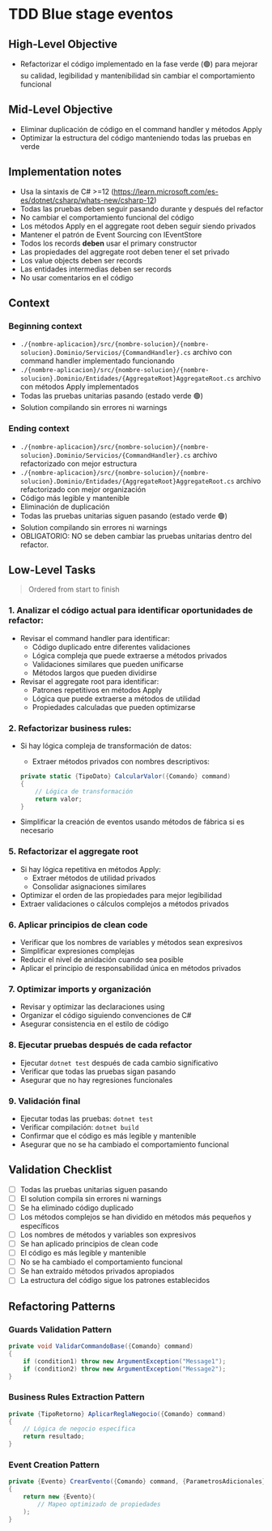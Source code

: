 # TDD Blue stage eventos

## High-Level Objective

- Refactorizar el código implementado en la fase verde (🟢) para mejorar su calidad, legibilidad y mantenibilidad sin cambiar el comportamiento funcional

## Mid-Level Objective

- Eliminar duplicación de código en el command handler y métodos Apply
- Optimizar la estructura del código manteniendo todas las pruebas en verde

## Implementation notes

- Usa la sintaxis de C# >=12 (https://learn.microsoft.com/es-es/dotnet/csharp/whats-new/csharp-12)
- Todas las pruebas deben seguir pasando durante y después del refactor
- No cambiar el comportamiento funcional del código
- Los métodos Apply en el aggregate root deben seguir siendo privados
- Mantener el patrón de Event Sourcing con IEventStore
- Todos los records **deben** usar el primary constructor
- Las propiedades del aggregate root deben tener el set privado
- Los value objects deben ser records
- Las entidades intermedias deben ser records
- No usar comentarios en el código

## Context

### Beginning context

- `./{nombre-aplicacion}/src/{nombre-solucion}/{nombre-solucion}.Dominio/Servicios/{CommandHandler}.cs` archivo con command handler implementado funcionando
- `./{nombre-aplicacion}/src/{nombre-solucion}/{nombre-solucion}.Dominio/Entidades/{AggregateRoot}AggregateRoot.cs` archivo con métodos Apply implementados
- Todas las pruebas unitarias pasando (estado verde 🟢)
- Solution compilando sin errores ni warnings

### Ending context

- `./{nombre-aplicacion}/src/{nombre-solucion}/{nombre-solucion}.Dominio/Servicios/{CommandHandler}.cs` archivo refactorizado con mejor estructura
- `./{nombre-aplicacion}/src/{nombre-solucion}/{nombre-solucion}.Dominio/Entidades/{AggregateRoot}AggregateRoot.cs` archivo refactorizado con mejor organización
- Código más legible y mantenible
- Eliminación de duplicación
- Todas las pruebas unitarias siguen pasando (estado verde 🟢)
- Solution compilando sin errores ni warnings
- OBLIGATORIO: NO se deben cambiar las pruebas unitarias dentro del refactor.

## Low-Level Tasks

> Ordered from start to finish

### 1. Analizar el código actual para identificar oportunidades de refactor:

- Revisar el command handler para identificar:
  - Código duplicado entre diferentes validaciones
  - Lógica compleja que puede extraerse a métodos privados
  - Validaciones similares que pueden unificarse
  - Métodos largos que pueden dividirse
- Revisar el aggregate root para identificar:
  - Patrones repetitivos en métodos Apply
  - Lógica que puede extraerse a métodos de utilidad
  - Propiedades calculadas que pueden optimizarse

### 2. Refactorizar business rules:

- Si hay lógica compleja de transformación de datos:
  - Extraer métodos privados con nombres descriptivos:

  ```c#
  private static {TipoDato} CalcularValor({Comando} command)
  {
      // Lógica de transformación
      return valor;
  }
  ```

- Simplificar la creación de eventos usando métodos de fábrica si es necesario

### 5. Refactorizar el aggregate root

- Si hay lógica repetitiva en métodos Apply:
  - Extraer métodos de utilidad privados
  - Consolidar asignaciones similares
- Optimizar el orden de las propiedades para mejor legibilidad
- Extraer validaciones o cálculos complejos a métodos privados

### 6. Aplicar principios de clean code

- Verificar que los nombres de variables y métodos sean expresivos
- Simplificar expresiones complejas
- Reducir el nivel de anidación cuando sea posible
- Aplicar el principio de responsabilidad única en métodos privados

### 7. Optimizar imports y organización

- Revisar y optimizar las declaraciones using
- Organizar el código siguiendo convenciones de C#
- Asegurar consistencia en el estilo de código

### 8. Ejecutar pruebas después de cada refactor

- Ejecutar `dotnet test` después de cada cambio significativo
- Verificar que todas las pruebas sigan pasando
- Asegurar que no hay regresiones funcionales

### 9. Validación final

- Ejecutar todas las pruebas: `dotnet test`
- Verificar compilación: `dotnet build`
- Confirmar que el código es más legible y mantenible
- Asegurar que no se ha cambiado el comportamiento funcional

## Validation Checklist

- [ ] Todas las pruebas unitarias siguen pasando
- [ ] El solution compila sin errores ni warnings
- [ ] Se ha eliminado código duplicado
- [ ] Los métodos complejos se han dividido en métodos más pequeños y específicos
- [ ] Los nombres de métodos y variables son expresivos
- [ ] Se han aplicado principios de clean code
- [ ] El código es más legible y mantenible
- [ ] No se ha cambiado el comportamiento funcional
- [ ] Se han extraído métodos privados apropiados
- [ ] La estructura del código sigue los patrones establecidos

## Refactoring Patterns

### Guards Validation Pattern
```c#
private void ValidarCommandoBase({Comando} command)
{
    if (condition1) throw new ArgumentException("Message1");
    if (condition2) throw new ArgumentException("Message2");
}
```

### Business Rules Extraction Pattern
```c#
private {TipoRetorno} AplicarReglaNegocio({Comando} command)
{
    // Lógica de negocio específica
    return resultado;
}
```

### Event Creation Pattern
```c#
private {Evento} CrearEvento({Comando} command, {ParametrosAdicionales} params)
{
    return new {Evento}(
        // Mapeo optimizado de propiedades
    );
}
```